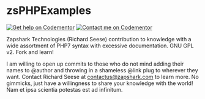 # zsPHPExamples

<a href="https://www.codementor.io/praedon?utm_source=github&utm_medium=button&utm_term=praedon&utm_campaign=github"><img src="https://cdn.codementor.io/badges/get_help_github.svg" alt="Get help on Codementor" style="max-width:100%" /></a>
<a href="https://www.codementor.io/praedon?utm_source=github&utm_medium=button&utm_term=praedon&utm_campaign=github"><img src="https://cdn.codementor.io/badges/contact_me_github.svg" alt="Contact me on Codementor" style="max-width:100%" /></a>

Zapshark Technologies (Richard Seese) contribution to knowledge with a wide assortment of PHP7 syntax with excessive documentation. GNU GPL v2. Fork and learn! 

I am willing to open up commits to those who do not mind adding their names to @author and throwing in a shameless @link plug to wherever they want. Contact Richard Seese at contactus@zapshark.com to learn more. No gimmicks, just have a willingness to share your knowledge with the world! Nam et ipsa scientia potestas est ad infinitum. 
